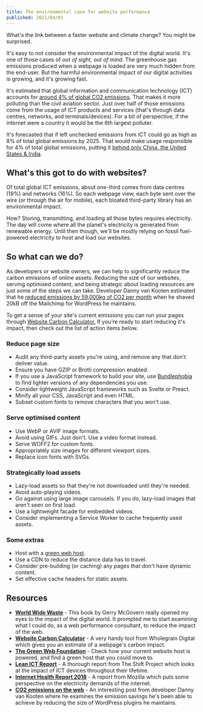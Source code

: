 ```yaml
---
title: The environmental case for website performance
published: 2021/04/01
---
```


What's the link between a faster website and climate change? You might be surprised.

It's easy to not consider the environmental impact of the digital world. It's one of those cases of *out of sight, out of mind*. The greenhouse gas emissions produced when a webpage is loaded are very much hidden from the end-user. But the harmful environmental impact of our digital activities is growing, and it's growing fast.

It's estimated that global information and communication technology (ICT) accounts for [around 4% of global CO2 emissions](https://theshiftproject.org/wp-content/uploads/2019/03/Lean-ICT-Report_The-Shift-Project_2019.pdf). That makes it more polluting than the civil aviation sector. Just over half of those emissions come from the usage of ICT products and services (that's through data centres, networks, and terminals/devices). For a bit of perspective, if the internet were a country it would be the 6th largest polluter.

It's forecasted that if left unchecked emissions from ICT could go as high as 8% of total global emissions by 2025. That would make usage responsible for 4% of total global emissions, putting it [behind only China, the United States & India](https://internethealthreport.org/2018/the-internet-uses-more-electricity-than/).

## What's this got to do with websites?

Of total global ICT emissions, about one-third comes from data centres (19%) and networks (16%). So each webpage view, each byte sent over the wire (or through the air for mobile), each bloated third-party library has an environmental impact.

How? Storing, transmitting, and loading all those bytes requires electricity. The day will come where all the planet's electricity is generated from renewable energy. Until then though, we'll be mostly relying on fossil fuel-powered electricity to host and load our websites.

## So what can we do?

As developers or website owners, we can help to significantly reduce the carbon emissions of online assets. Reducing the size of our websites, serving optimised content, and being strategic about loading resources are just some of the steps we can take. Developer Danny van Kooten estimated that he [reduced emissions by 59,000kg of CO2 per month](https://dannyvankooten.com/website-carbon-emissions/) when he shaved 20kB off the Mailchimp for WordPress he maintains.

To get a sense of your site's current emissions you can run your pages through [Website Carbon Calculator.](https://websitecarbon.com/) If you're ready to start reducing it's impact, then check out the list of action items below.

### Reduce page size

- Audit any third-party assets you're using, and remove any that don't deliver value.
- Ensure you have GZIP or Brotli compression enabled.
- If you use a JavaScript framework to build your site, use [Bundlephobia](https://bundlephobia.com/) to find lighter versions of any dependencies you use.
- Consider lightweight JavaScript frameworks such as Svelte or Preact.
- Minify all your CSS, JavaScript and even HTML.
- Subset custom fonts to remove characters that you won't use.

### Serve optimised content

- Use WebP or AVIF image formats.
- Avoid using GIFs. Just don't. Use a video format instead.
- Serve WOFF2 for custom fonts.
- Appropriately size images for different viewport sizes.
- Replace icon fonts with SVGs.

### Strategically load assets

- Lazy-load assets so that they're not downloaded until they're needed.
- Avoid auto-playing videos.
- Go against using large image carousels. If you do, lazy-load images that aren't seen on first load.
- Use a lightweight facade for embedded videos.
- Consider implementing a Service Worker to cache frequently used assets.

### Some extras

- Host with a [green web host](https://www.thegreenwebfoundation.org/).
- Use a CDN to reduce the distance data has to travel.
- Consider pre-building (or caching) any pages that don't have dynamic content.
- Set effective cache headers for static assets.

## Resources

- [**World Wide Waste**](https://gerrymcgovern.com/books/world-wide-waste) - This book by Gerry McGovern really opened my eyes to the impact of the digital world. It prompted me to start examining what I could do, as a web performance consultant, to reduce the impact of the web.
- [**Website Carbon Calculator**](https://www.websitecarbon.com/) - A very handy tool from Wholegrain Digital which gives you an estimate of a webpage's carbon impact.
- [**The Green Web Foundation**](https://www.thegreenwebfoundation.org/) - Check how your current website host is powered, and find a green host that you could move to.
- [**Lean ICT Report**](https://theshiftproject.org/wp-content/uploads/2019/03/Lean-ICT-Report_The-Shift-Project_2019.pdf) - A thorough report from The Shift Project which looks at the impact of ICT devices throughout their lifetime.
- [**Internet Health Report 2018**](https://internethealthreport.org/2018/the-internet-uses-more-electricity-than/) - A report from Mozilla which puts some perspective on the electricity demands of the internet.
- [**CO2 emissions on the web**](https://dannyvankooten.com/website-carbon-emissions/) - An interesting post from developer Danny van Kooten where he examines the emission savings he's been able to achieve by reducing the size of WordPress plugins he maintains.
